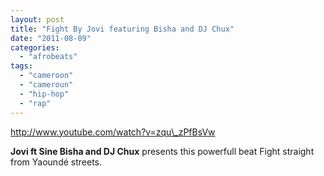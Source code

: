```yaml
---
layout: post
title: "Fight By Jovi featuring Bisha and DJ Chux"
date: "2011-08-09"
categories: 
  - "afrobeats"
tags: 
  - "cameroon"
  - "cameroun"
  - "hip-hop"
  - "rap"
---
```


http://www.youtube.com/watch?v=zqu\_zPfBsVw

**Jovi ft Sine Bisha and DJ Chux** presents this powerfull beat Fight straight from Yaoundé streets.
